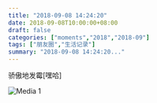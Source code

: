```yaml
---
title: "2018-09-08 14:24:20"
date: 2018-09-08T10:00:00+08:00
draft: false
categories: ["moments","2018","2018-09"]
tags: ["朋友圈","生活记录"]
summary: "2018-09-08 14:24:20..."
---
```


骄傲地发霉[嘿哈]

![Media 1](/Moments/photos/2018-09-08/201809081424200.jpg)

